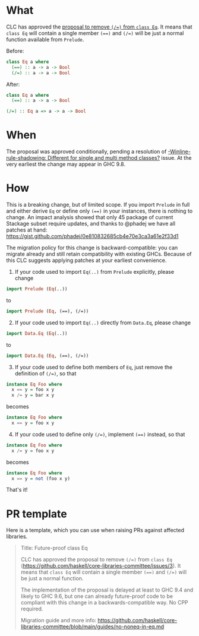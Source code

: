 # What

CLC has approved the
[proposal to remove `(/=)` from `class Eq`](https://github.com/haskell/core-libraries-committee/issues/3).
It means that `class Eq` will contain a single member `(==)` and `(/=)` will
be just a normal function available from `Prelude`.

Before:

```haskell
class Eq a where
  (==) :: a -> a -> Bool
  (/=) :: a -> a -> Bool
```

After:

```haskell
class Eq a where
  (==) :: a -> a -> Bool

(/=) :: Eq a => a -> a -> Bool
```

# When

The proposal was approved conditionally, pending a resolution of
[-Winline-rule-shadowing: Different for single and multi method classes?](https://gitlab.haskell.org/ghc/ghc/-/issues/20535)
issue. At the very earliest the change may appear in GHC 9.8.

# How

This is a breaking change, but of limited scope. If you import `Prelude` in
full and either derive `Eq` or define only `(==)` in your instances, there is
nothing to change. An impact analysis showed that only 45 package of current
Stackage subset require updates, and thanks to @phadej we have all patches at
hand: https://gist.github.com/phadej/0e810832685cb4e70e3ca3a61e2f33d1

The migration policy for this change is backward-compatible: you can migrate
already and still retain compatibility with existing GHCs. Because of this
CLC suggests applying patches at your earliest convenience.

1. If your code used to import `Eq(..)` from `Prelude` explicitly, please
change

```haskell
import Prelude (Eq(..))
```

to

```haskell
import Prelude (Eq, (==), (/=))
```

2. If your code used to import `Eq(..)` directly from `Data.Eq`, please
change

```haskell
import Data.Eq (Eq(..))
```

to

```haskell
import Data.Eq (Eq, (==), (/=))
```

3. If your code used to define both members of `Eq`, just remove the
definition of `(/=)`, so that

```haskell
instance Eq Foo where
  x == y = foo x y
  x /= y = bar x y
```

becomes

```haskell
instance Eq Foo where
  x == y = foo x y
```

4. If your code used to define only `(/=)`, implement `(==)` instead, so that

```haskell
instance Eq Foo where
  x /= y = foo x y
```

becomes

```haskell
instance Eq Foo where
  x == y = not (foo x y)
```

That's it!

# PR template

Here is a template, which you can use when raising PRs against affected
libraries.

> Title: Future-proof class Eq
>
> CLC has approved the proposal to remove `(/=)` from `class Eq`
> (https://github.com/haskell/core-libraries-committee/issues/3).
> It means that `class Eq` will contain a single member `(==)` and `(/=)` will
> be just a normal function.
>
> The implementation of the proposal is delayed at least to GHC 9.4 and likely
> to GHC 9.6, but one can already future-proof code to be
> compliant with this change in a backwards-compatible way. No CPP required.
>
> Migration guide and more info:
> https://github.com/haskell/core-libraries-committee/blob/main/guides/no-noneq-in-eq.md
>
